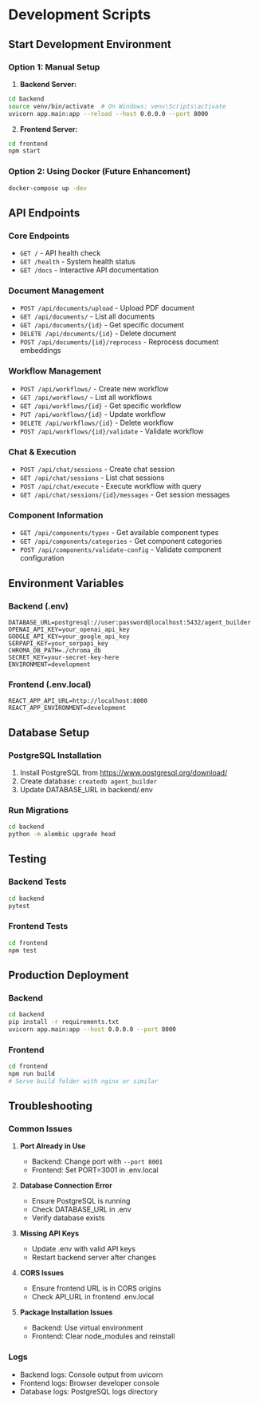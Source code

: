 # Development Scripts

## Start Development Environment

### Option 1: Manual Setup

1. **Backend Server:**
```bash
cd backend
source venv/bin/activate  # On Windows: venv\Scripts\activate
uvicorn app.main:app --reload --host 0.0.0.0 --port 8000
```

2. **Frontend Server:**
```bash
cd frontend
npm start
```

### Option 2: Using Docker (Future Enhancement)

```bash
docker-compose up -dev
```

## API Endpoints

### Core Endpoints
- `GET /` - API health check
- `GET /health` - System health status
- `GET /docs` - Interactive API documentation

### Document Management
- `POST /api/documents/upload` - Upload PDF document
- `GET /api/documents/` - List all documents
- `GET /api/documents/{id}` - Get specific document
- `DELETE /api/documents/{id}` - Delete document
- `POST /api/documents/{id}/reprocess` - Reprocess document embeddings

### Workflow Management
- `POST /api/workflows/` - Create new workflow
- `GET /api/workflows/` - List all workflows
- `GET /api/workflows/{id}` - Get specific workflow
- `PUT /api/workflows/{id}` - Update workflow
- `DELETE /api/workflows/{id}` - Delete workflow
- `POST /api/workflows/{id}/validate` - Validate workflow

### Chat & Execution
- `POST /api/chat/sessions` - Create chat session
- `GET /api/chat/sessions` - List chat sessions
- `POST /api/chat/execute` - Execute workflow with query
- `GET /api/chat/sessions/{id}/messages` - Get session messages

### Component Information
- `GET /api/components/types` - Get available component types
- `GET /api/components/categories` - Get component categories
- `POST /api/components/validate-config` - Validate component configuration

## Environment Variables

### Backend (.env)
```env
DATABASE_URL=postgresql://user:password@localhost:5432/agent_builder
OPENAI_API_KEY=your_openai_api_key
GOOGLE_API_KEY=your_google_api_key
SERPAPI_KEY=your_serpapi_key
CHROMA_DB_PATH=./chroma_db
SECRET_KEY=your-secret-key-here
ENVIRONMENT=development
```

### Frontend (.env.local)
```env
REACT_APP_API_URL=http://localhost:8000
REACT_APP_ENVIRONMENT=development
```

## Database Setup

### PostgreSQL Installation
1. Install PostgreSQL from https://www.postgresql.org/download/
2. Create database: `createdb agent_builder`
3. Update DATABASE_URL in backend/.env

### Run Migrations
```bash
cd backend
python -m alembic upgrade head
```

## Testing

### Backend Tests
```bash
cd backend
pytest
```

### Frontend Tests
```bash
cd frontend
npm test
```

## Production Deployment

### Backend
```bash
cd backend
pip install -r requirements.txt
uvicorn app.main:app --host 0.0.0.0 --port 8000
```

### Frontend
```bash
cd frontend
npm run build
# Serve build folder with nginx or similar
```

## Troubleshooting

### Common Issues

1. **Port Already in Use**
   - Backend: Change port with `--port 8001`
   - Frontend: Set PORT=3001 in .env.local

2. **Database Connection Error**
   - Ensure PostgreSQL is running
   - Check DATABASE_URL in .env
   - Verify database exists

3. **Missing API Keys**
   - Update .env with valid API keys
   - Restart backend server after changes

4. **CORS Issues**
   - Ensure frontend URL is in CORS origins
   - Check API_URL in frontend .env.local

5. **Package Installation Issues**
   - Backend: Use virtual environment
   - Frontend: Clear node_modules and reinstall

### Logs
- Backend logs: Console output from uvicorn
- Frontend logs: Browser developer console
- Database logs: PostgreSQL logs directory